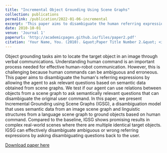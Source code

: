 ```yaml
---
title: "Incremental Object Grounding Using Scene Graphs"
collection: publications
permalink: /publication/2022-01-06-incremental
excerpt: 'This paper aims to disambiguate the human referring expressions by allowing the agent to ask relevant questions based on semantic data obtained from scene graphs.'
date: 2010-10-01
venue: 'Journal 1'
paperurl: 'http://academicpages.github.io/files/paper2.pdf'
citation: 'Your Name, You. (2010). &quot;Paper Title Number 2.&quot; <i>Journal 1</i>. 1(2).'
---
```

Object grounding tasks aim to locate the target object in an image through verbal communications. Understanding human command is an important process needed for effective human-robot communication. However, this is challenging because human commands can be ambiguous and erroneous. This paper aims to disambiguate the human's referring expressions by allowing the agent to ask relevant questions based on semantic data obtained from scene graphs. We test if our agent can use relations between objects from a scene graph to ask semantically relevant questions that can disambiguate the original user command. In this paper, we present Incremental Grounding using Scene Graphs (IGSG), a disambiguation model that uses semantic data from an image scene graph and linguistic structures from a language scene graph to ground objects based on human command. Compared to the baseline, IGSG shows promising results in complex real-world scenes where there are multiple identical target objects. IGSG can effectively disambiguate ambiguous or wrong referring expressions by asking disambiguating questions back to the user.

[Download paper here](https://arxiv.org/pdf/2201.01901.pdf)

<!-- Recommended citation: Your Name, You. (2009). "Paper Title Number 1." <i>Journal 1</i>. 1(1). -->
